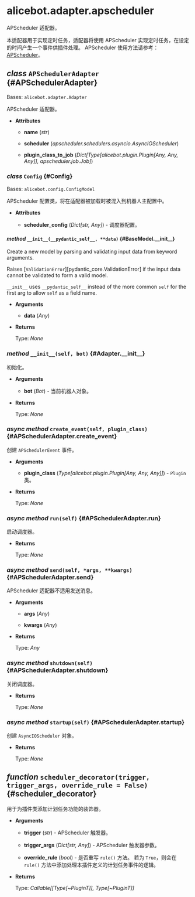 # alicebot.adapter.apscheduler

APScheduler 适配器。

本适配器用于实现定时任务，适配器将使用 APScheduler 实现定时任务，在设定的时间产生一个事件供插件处理。
APScheduler 使用方法请参考：[APScheduler](https://apscheduler.readthedocs.io/)。

## _class_ `APSchedulerAdapter` {#APSchedulerAdapter}

Bases: `alicebot.adapter.Adapter`

APScheduler 适配器。

- **Attributes**

  - **name** (_str_)

  - **scheduler** (_apscheduler.schedulers.asyncio.AsyncIOScheduler_)

  - **plugin\_class\_to\_job** (_Dict\[Type\[alicebot.plugin.Plugin\[Any, Any, Any\]\], apscheduler.job.Job\]_)

### _class_ `Config` {#Config}

Bases: `alicebot.config.ConfigModel`

APScheduler 配置类，将在适配器被加载时被混入到机器人主配置中。

- **Attributes**

  - **scheduler\_config** (_Dict\[str, Any\]_) - 调度器配置。

#### _method_ `__init__(__pydantic_self__, **data)` {#BaseModel.\_\_init\_\_}

Create a new model by parsing and validating input data from keyword arguments.

Raises [`ValidationError`][pydantic_core.ValidationError] if the input data cannot be
validated to form a valid model.

`__init__` uses `__pydantic_self__` instead of the more common `self` for the first arg to
allow `self` as a field name.

- **Arguments**

  - **data** (_Any_)

- **Returns**

  Type: _None_

### _method_ `__init__(self, bot)` {#Adapter.\_\_init\_\_}

初始化。

- **Arguments**

  - **bot** (_Bot_) - 当前机器人对象。

- **Returns**

  Type: _None_

### _async method_ `create_event(self, plugin_class)` {#APSchedulerAdapter.create\_event}

创建 `APSchedulerEvent` 事件。

- **Arguments**

  - **plugin\_class** (_Type\[alicebot.plugin.Plugin\[Any, Any, Any\]\]_) - `Plugin` 类。

- **Returns**

  Type: _None_

### _async method_ `run(self)` {#APSchedulerAdapter.run}

启动调度器。

- **Returns**

  Type: _None_

### _async method_ `send(self, *args, **kwargs)` {#APSchedulerAdapter.send}

APScheduler 适配器不适用发送消息。

- **Arguments**

  - **args** (_Any_)

  - **kwargs** (_Any_)

- **Returns**

  Type: _Any_

### _async method_ `shutdown(self)` {#APSchedulerAdapter.shutdown}

关闭调度器。

- **Returns**

  Type: _None_

### _async method_ `startup(self)` {#APSchedulerAdapter.startup}

创建 `AsyncIOScheduler` 对象。

- **Returns**

  Type: _None_

## _function_ `scheduler_decorator(trigger, trigger_args, override_rule = False)` {#scheduler\_decorator}

用于为插件类添加计划任务功能的装饰器。

- **Arguments**

  - **trigger** (_str_) - APScheduler 触发器。

  - **trigger\_args** (_Dict\[str, Any\]_) - APScheduler 触发器参数。

  - **override\_rule** (_bool_) - 是否重写 `rule()` 方法。
  若为 `True`，则会在 `rule()` 方法中添加处理本插件定义的计划任务事件的逻辑。

- **Returns**

  Type: _Callable\[\[Type\[~PluginT\]\], Type\[~PluginT\]\]_
